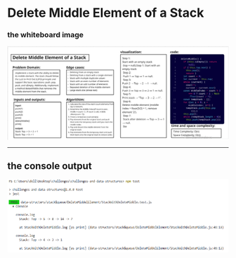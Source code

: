 # Delete Middle Element of a Stack
### the whiteboard image 
![](../docs/deletemiddelwhigtbord.PNG)
___
## the console output
![](../docs/consoldeletemiddel.PNG)